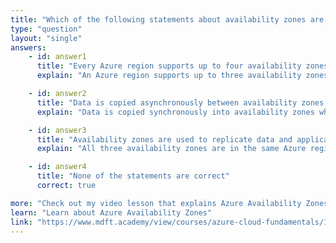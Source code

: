 ```yaml
---
title: "Which of the following statements about availability zones are correct?"
type: "question"
layout: "single"
answers:
    - id: answer1
      title: "Every Azure region supports up to four availability zones"
      explain: "An Azure region supports up to three availability zones."

    - id: answer2
      title: "Data is copied asynchronously between availability zones. During a zone failure, you may lose up to 15 minutes of data"
      explain: "Data is copied synchronously into availability zones which means the zones can never go out of sync."

    - id: answer3
      title: "Availability zones are used to replicate data and applications to multiple regions"
      explain: "All three availability zones are in the same Azure region and cannot be used to implement geo-backups."

    - id: answer4
      title: "None of the statements are correct"
      correct: true

more: "Check out my video lesson that explains Azure Availability Zones."
learn: "Learn about Azure Availability Zones"
link: "https://www.mdft.academy/view/courses/azure-cloud-fundamentals/1346454-azure-cloud-concepts/4331001-availability-zones"
---
```

